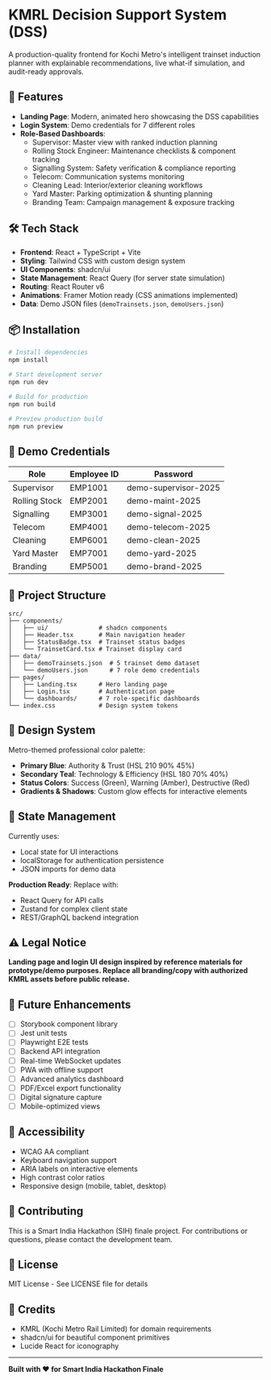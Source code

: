 # KMRL Decision Support System (DSS)

A production-quality frontend for Kochi Metro's intelligent trainset induction planner with explainable recommendations, live what-if simulation, and audit-ready approvals.

## 🚀 Features

- **Landing Page**: Modern, animated hero showcasing the DSS capabilities
- **Login System**: Demo credentials for 7 different roles
- **Role-Based Dashboards**:
  - Supervisor: Master view with ranked induction planning
  - Rolling Stock Engineer: Maintenance checklists & component tracking
  - Signalling System: Safety verification & compliance reporting
  - Telecom: Communication systems monitoring
  - Cleaning Lead: Interior/exterior cleaning workflows
  - Yard Master: Parking optimization & shunting planning
  - Branding Team: Campaign management & exposure tracking

## 🛠️ Tech Stack

- **Frontend**: React + TypeScript + Vite
- **Styling**: Tailwind CSS with custom design system
- **UI Components**: shadcn/ui
- **State Management**: React Query (for server state simulation)
- **Routing**: React Router v6
- **Animations**: Framer Motion ready (CSS animations implemented)
- **Data**: Demo JSON files (`demoTrainsets.json`, `demoUsers.json`)

## 📦 Installation

```bash
# Install dependencies
npm install

# Start development server
npm run dev

# Build for production
npm run build

# Preview production build
npm run preview
```

## 🔐 Demo Credentials

| Role | Employee ID | Password |
|------|------------|----------|
| Supervisor | EMP1001 | demo-supervisor-2025 |
| Rolling Stock | EMP2001 | demo-maint-2025 |
| Signalling | EMP3001 | demo-signal-2025 |
| Telecom | EMP4001 | demo-telecom-2025 |
| Cleaning | EMP6001 | demo-clean-2025 |
| Yard Master | EMP7001 | demo-yard-2025 |
| Branding | EMP5001 | demo-brand-2025 |

## 📁 Project Structure

```
src/
├── components/
│   ├── ui/              # shadcn components
│   ├── Header.tsx       # Main navigation header
│   ├── StatusBadge.tsx  # Trainset status badges
│   └── TrainsetCard.tsx # Trainset display card
├── data/
│   ├── demoTrainsets.json  # 5 trainset demo dataset
│   └── demoUsers.json      # 7 role demo credentials
├── pages/
│   ├── Landing.tsx      # Hero landing page
│   ├── Login.tsx        # Authentication page
│   └── dashboards/      # 7 role-specific dashboards
└── index.css            # Design system tokens
```

## 🎨 Design System

Metro-themed professional color palette:
- **Primary Blue**: Authority & Trust (HSL 210 90% 45%)
- **Secondary Teal**: Technology & Efficiency (HSL 180 70% 40%)
- **Status Colors**: Success (Green), Warning (Amber), Destructive (Red)
- **Gradients & Shadows**: Custom glow effects for interactive elements

## 🔄 State Management

Currently uses:
- Local state for UI interactions
- localStorage for authentication persistence
- JSON imports for demo data

**Production Ready**: Replace with:
- React Query for API calls
- Zustand for complex client state
- REST/GraphQL backend integration

## ⚠️ Legal Notice

**Landing page and login UI design inspired by reference materials for prototype/demo purposes. Replace all branding/copy with authorized KMRL assets before public release.**

## 🚧 Future Enhancements

- [ ] Storybook component library
- [ ] Jest unit tests
- [ ] Playwright E2E tests
- [ ] Backend API integration
- [ ] Real-time WebSocket updates
- [ ] PWA with offline support
- [ ] Advanced analytics dashboard
- [ ] PDF/Excel export functionality
- [ ] Digital signature capture
- [ ] Mobile-optimized views

## 📱 Accessibility

- WCAG AA compliant
- Keyboard navigation support
- ARIA labels on interactive elements
- High contrast color ratios
- Responsive design (mobile, tablet, desktop)

## 🤝 Contributing

This is a Smart India Hackathon (SIH) finale project. For contributions or questions, please contact the development team.

## 📄 License

MIT License - See LICENSE file for details

## 🙏 Credits

- KMRL (Kochi Metro Rail Limited) for domain requirements
- shadcn/ui for beautiful component primitives
- Lucide React for iconography

---

**Built with ❤️ for Smart India Hackathon Finale**
